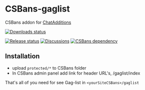 # CSBans-gaglist
CSBans addon for [ChatAdditions](https://github.com/ChatAdditions/ChatAdditions_AMXX)

[![Downloads status](https://img.shields.io/github/downloads/ChatAdditions/CSBans-gaglist/total?label=Download%40latest)](https://github.com/ChatAdditions/CSBans-gaglist/releases/latest)

[![Release status](https://img.shields.io/github/v/release/ChatAdditions/CSBans-gaglist?include_prereleases)](https://github.com/ChatAdditions/CSBans-gaglist/releases/latest)
[![Discussions](https://img.shields.io/badge/discussions-on%20github-informational)](https://github.com/ChatAdditions/CSBans-gaglist/discussions)
[![CSBans dependency](https://img.shields.io/badge/CSBans-%3E%3D1.3-blue)](https://github.com/craft-soft/CS-Bans)
</br>

## Installation
- upload `protected/*` to CSBans folder
- In CSBans admin panel add link for header URL's, /gaglist/index

That's all of you need for see Gag-list in `<yourSiteCSBans>/gaglist`
